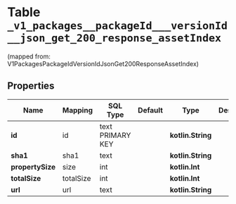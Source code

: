 
# Table `_v1_packages__packageId___versionId__json_get_200_response_assetIndex`
(mapped from: V1PackagesPackageIdVersionIdJsonGet200ResponseAssetIndex)

## Properties
Name | Mapping | SQL Type | Default | Type | Description | Notes
---- | ------- | -------- | ------- | ---- | ----------- | -----
**id** | id | text PRIMARY KEY |  | **kotlin.String** |  |  [optional]
**sha1** | sha1 | text |  | **kotlin.String** |  |  [optional]
**propertySize** | size | int |  | **kotlin.Int** |  |  [optional]
**totalSize** | totalSize | int |  | **kotlin.Int** |  |  [optional]
**url** | url | text |  | **kotlin.String** |  |  [optional]







